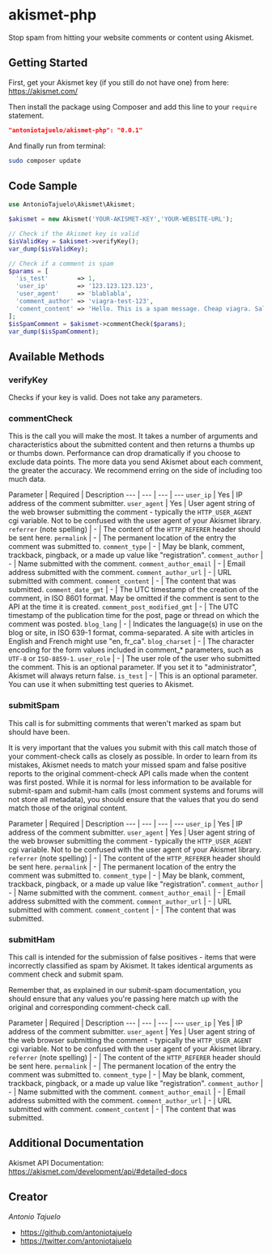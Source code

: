 # akismet-php
Stop spam from hitting your website comments or content using Akismet.

## Getting Started

First, get your Akismet key (if you still do not have one) from here: https://akismet.com/

Then install the package using Composer and add this line to your ```require``` statement.
```json
"antoniotajuelo/akismet-php": "0.0.1"
```

And finally run from terminal:
```Bash
sudo composer update
```

## Code Sample

```php
use AntonioTajuelo\Akismet\Akismet;

$akismet = new Akismet('YOUR-AKISMET-KEY','YOUR-WEBSITE-URL');

// Check if the Akismet key is valid
$isValidKey = $akismet->verifyKey();
var_dump($isValidKey);

// Check if a comment is spam
$params = [
  'is_test'        => 1,
  'user_ip'        => '123.123.123.123',
  'user_agent'     => 'blablabla',
  'comment_author' => 'viagra-test-123',
  'coment_content' => 'Hello. This is a spam message. Cheap viagra. Sale.'
];
$isSpamComment = $akismet->commentCheck($params);
var_dump($isSpamComment);
```

## Available Methods

### verifyKey

Checks if your key is valid. Does not take any parameters.

### commentCheck

This is the call you will make the most. It takes a number of arguments and characteristics about the submitted content and then returns a thumbs up or thumbs down. Performance can drop dramatically if you choose to exclude data points. The more data you send Akismet about each comment, the greater the accuracy. We recommend erring on the side of including too much data.

Parameter | Required | Description
 --- | --- | --- | ---
```user_ip``` | Yes | IP address of the comment submitter.
```user_agent``` | Yes | User agent string of the web browser submitting the comment - typically the ```HTTP_USER_AGENT``` cgi variable. Not to be confused with the user agent of your Akismet library.
```referrer``` (note spelling) | - | The content of the ```HTTP_REFERER``` header should be sent here.
```permalink``` | - | The permanent location of the entry the comment was submitted to.
```comment_type``` | - | May be blank, comment, trackback, pingback, or a made up value like "registration".
```comment_author``` | - | Name submitted with the comment.
```comment_author_email``` | - | Email address submitted with the comment.
```comment_author_url``` | - | URL submitted with comment.
```comment_content``` | - | The content that was submitted.
```comment_date_gmt``` | - | The UTC timestamp of the creation of the comment, in ISO 8601 format. May be omitted if the comment is sent to the API at the time it is created.
```comment_post_modified_gmt``` | - | The UTC timestamp of the publication time for the post, page or thread on which the comment was posted.
```blog_lang``` | - | Indicates the language(s) in use on the blog or site, in ISO 639-1 format, comma-separated. A site with articles in English and French might use "en, fr_ca".
```blog_charset``` | - | The character encoding for the form values included in comment_* parameters, such as ```UTF-8``` or ```ISO-8859-1```.
```user_role``` | - | The user role of the user who submitted the comment. This is an optional parameter. If you set it to "administrator", Akismet will always return false.
```is_test``` | - | This is an optional parameter. You can use it when submitting test queries to Akismet.

### submitSpam

This call is for submitting comments that weren't marked as spam but should have been.

It is very important that the values you submit with this call match those of your comment-check calls as closely as possible. In order to learn from its mistakes, Akismet needs to match your missed spam and false positive reports to the original comment-check API calls made when the content was first posted. While it is normal for less information to be available for submit-spam and submit-ham calls (most comment systems and forums will not store all metadata), you should ensure that the values that you do send match those of the original content.

Parameter | Required | Description
 --- | --- | --- | ---
```user_ip``` | Yes | IP address of the comment submitter.
```user_agent``` | Yes | User agent string of the web browser submitting the comment - typically the ```HTTP_USER_AGENT``` cgi variable. Not to be confused with the user agent of your Akismet library.
```referrer``` (note spelling) | - | The content of the ```HTTP_REFERER``` header should be sent here.
```permalink``` | - | The permanent location of the entry the comment was submitted to.
```comment_type``` | - | May be blank, comment, trackback, pingback, or a made up value like "registration".
```comment_author``` | - | Name submitted with the comment.
```comment_author_email``` | - | Email address submitted with the comment.
```comment_author_url``` | - | URL submitted with comment.
```comment_content``` | - | The content that was submitted.

### submitHam

This call is intended for the submission of false positives - items that were incorrectly classified as spam by Akismet. It takes identical arguments as comment check and submit spam.

Remember that, as explained in our submit-spam documentation, you should ensure that any values you're passing here match up with the original and corresponding comment-check call.

Parameter | Required | Description
 --- | --- | --- | ---
```user_ip``` | Yes | IP address of the comment submitter.
```user_agent``` | Yes | User agent string of the web browser submitting the comment - typically the ```HTTP_USER_AGENT``` cgi variable. Not to be confused with the user agent of your Akismet library.
```referrer``` (note spelling) | - | The content of the ```HTTP_REFERER``` header should be sent here.
```permalink``` | - | The permanent location of the entry the comment was submitted to.
```comment_type``` | - | May be blank, comment, trackback, pingback, or a made up value like "registration".
```comment_author``` | - | Name submitted with the comment.
```comment_author_email``` | - | Email address submitted with the comment.
```comment_author_url``` | - | URL submitted with comment.
```comment_content``` | - | The content that was submitted.

## Additional Documentation

Akismet API Documentation: https://akismet.com/development/api/#detailed-docs

## Creator

*Antonio Tajuelo*
- https://github.com/antoniotajuelo
- https://twitter.com/antoniotajuelo